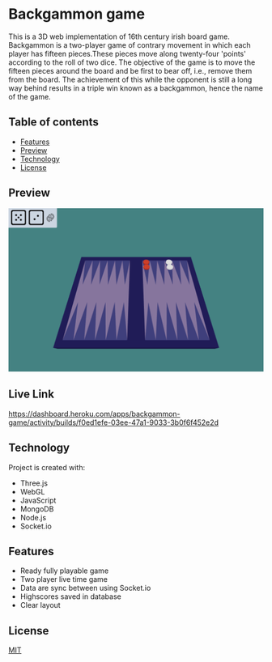 # Backgammon game

This is a 3D web implementation of 16th century irish board game. Backgammon is a two-player game of contrary movement in which each player has fifteen pieces.These pieces move along twenty-four 'points' according to the roll of two dice. The objective of the game is to move the fifteen pieces around the board and be first to bear off, i.e., remove them from the board. The achievement of this while the opponent is still a long way behind results in a triple win known as a backgammon, hence the name of the game.

## Table of contents

- [Features](#features)
- [Preview](#preview)
- [Technology](#Technology)
- [License](#license)

## Preview

![preview1](./client/images/preview/gamePreview.png)

## Live Link

https://dashboard.heroku.com/apps/backgammon-game/activity/builds/f0ed1efe-03ee-47a1-9033-3b0f6f452e2d

## Technology

Project is created with:

- Three.js
- WebGL
- JavaScript
- MongoDB
- Node.js
- Socket.io

## Features

- Ready fully playable game
- Two player live time game
- Data are sync between using Socket.io
- Highscores saved in database
- Clear layout

## License

[MIT](https://choosealicense.com/licenses/mit/)
